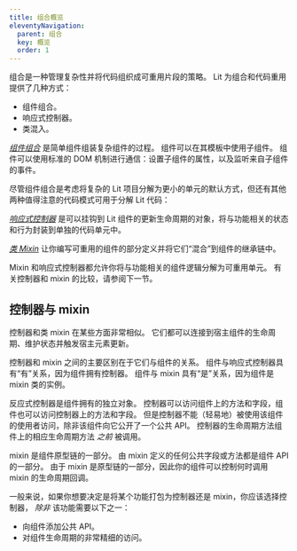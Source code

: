 ```yaml
---
title: 组合概览
eleventyNavigation:
  parent: 组合
  key: 概览
  order: 1
---
```


组合是一种管理复杂性并将代码组织成可重用片段的策略。 Lit 为组合和代码重用提供了几种方式：

*   组件组合。
*   响应式控制器。
*   类混入。

[_组件组合_]({{baseurl}}/docs/composition/component-composition/) 是简单组件组装复杂组件的过程。 组件可以在其模板中使用子组件。 组件可以使用标准的 DOM 机制进行通信：设置子组件的属性，以及监听来自子组件的事件。

尽管组件组合是考虑将复杂的 Lit 项目分解为更小的单元的默认方式，但还有其他两种值得注意的代码模式可用于分解 Lit 代码：

[_响应式控制器_]({{baseurl}}/docs/composition/controllers/) 是可以挂钩到 Lit 组件的更新生命周期的对象，将与功能相关的状态和行为封装到单独的代码单元中。

[_类 Mixin_]({{baseurl}}/docs/composition/mixins/) 让你编写可重用的组件的部分定义并将它们“混合”到组件的继承链中。

Mixin 和响应式控制器都允许你将与功能相关的组件逻辑分解为可重用单元。 有关控制器和 mixin 的比较，请参阅下一节。

## 控制器与 mixin

控制器和类 mixin 在某些方面非常相似。 它们都可以连接到宿主组件的生命周期、维护状态并触发宿主元素更新。

控制器和 mixin 之间的主要区别在于它们与组件的关系。 组件与响应式控制器具有“有”关系，因为组件拥有控制器。 组件与 mixin 具有“是”关系，因为组件是 mixin 类的实例。

反应式控制器是组件拥有的独立对象。 控制器可以访问组件上的方法和字段，组件也可以访问控制器上的方法和字段。 但是控制器不能（轻易地）被使用该组件的使用者访问，除非该组件向它公开了一个公共 API。 控制器的生命周期方法组件上的相应生命周期方法 _之前_ 被调用。

mixin 是组件原型链的一部分。 由 mixin 定义的任何公共字段或方法都是组件 API 的一部分。 由于 mixin 是原型链的一部分，因此你的组件可以控制何时调用 mixin 的生命周期回调。

一般来说，如果你想要决定是将某个功能打包为控制器还是 mixin，你应该选择控制器， _除非_ 该功能需要以下之一：

*   向组件添加公共 API。
*   对组件生命周期的非常精细的访问。
